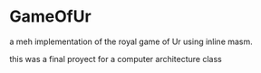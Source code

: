 # GameOfUr
a meh implementation of the royal game of Ur using inline masm.

this was a final proyect for a computer architecture class
